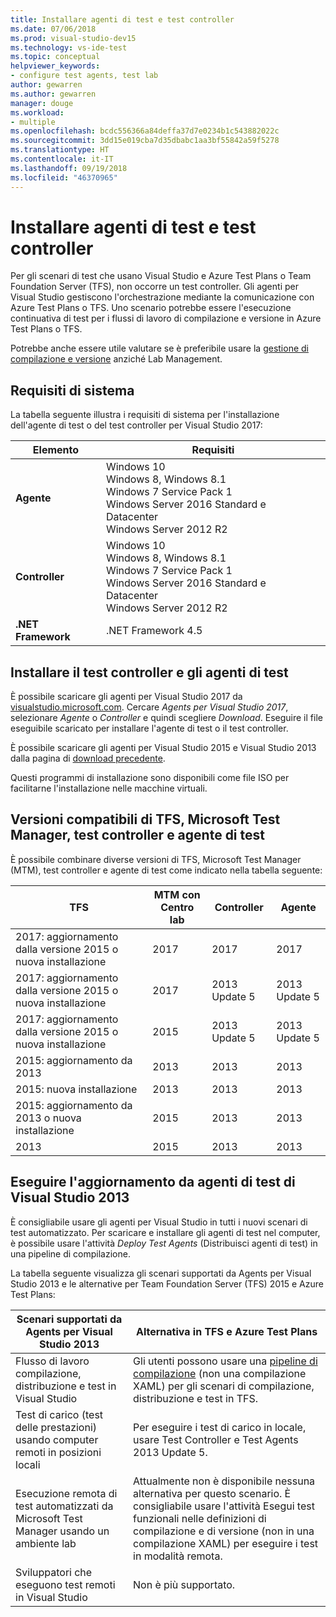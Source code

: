 ```yaml
---
title: Installare agenti di test e test controller
ms.date: 07/06/2018
ms.prod: visual-studio-dev15
ms.technology: vs-ide-test
ms.topic: conceptual
helpviewer_keywords:
- configure test agents, test lab
author: gewarren
ms.author: gewarren
manager: douge
ms.workload:
- multiple
ms.openlocfilehash: bcdc556366a84deffa37d7e0234b1c543882022c
ms.sourcegitcommit: 3dd15e019cba7d35dbabc1aa3bf55842a59f5278
ms.translationtype: HT
ms.contentlocale: it-IT
ms.lasthandoff: 09/19/2018
ms.locfileid: "46370965"
---
```

# <a name="install-test-agents-and-test-controllers"></a>Installare agenti di test e test controller

Per gli scenari di test che usano Visual Studio e Azure Test Plans o Team Foundation Server (TFS), non occorre un test controller. Gli agenti per Visual Studio gestiscono l'orchestrazione mediante la comunicazione con Azure Test Plans o TFS. Uno scenario potrebbe essere l'esecuzione continuativa di test per i flussi di lavoro di compilazione e versione in Azure Test Plans o TFS.

Potrebbe anche essere utile valutare se è preferibile usare la [gestione di compilazione e versione](use-build-or-rm-instead-of-lab-management.md) anziché Lab Management.

## <a name="system-requirements"></a>Requisiti di sistema

La tabella seguente illustra i requisiti di sistema per l'installazione dell'agente di test o del test controller per Visual Studio 2017:

| Elemento | Requisiti |
| ---- | ------------ |
| **Agente** | Windows 10<br />Windows 8, Windows 8.1<br />Windows 7 Service Pack 1<br />Windows Server 2016 Standard e Datacenter<br />Windows Server 2012 R2 |
| **Controller** | Windows 10<br />Windows 8, Windows 8.1<br />Windows 7 Service Pack 1<br />Windows Server 2016 Standard e Datacenter<br />Windows Server 2012 R2 |
| **.NET Framework** | .NET Framework 4.5 |

## <a name="install-the-test-controller-and-test-agents"></a>Installare il test controller e gli agenti di test

È possibile scaricare gli agenti per Visual Studio 2017 da [visualstudio.microsoft.com](https://visualstudio.microsoft.com/downloads/?q=agents). Cercare *Agents per Visual Studio 2017*, selezionare *Agente* o *Controller* e quindi scegliere *Download*. Eseguire il file eseguibile scaricato per installare l'agente di test o il test controller.

È possibile scaricare gli agenti per Visual Studio 2015 e Visual Studio 2013 dalla pagina di [download precedente](https://visualstudio.microsoft.com/vs/older-downloads/).

Questi programmi di installazione sono disponibili come file ISO per facilitarne l'installazione nelle macchine virtuali.

## <a name="compatible-versions-of-tfs-microsoft-test-manager-the-test-controller-and-test-agent"></a>Versioni compatibili di TFS, Microsoft Test Manager, test controller e agente di test

È possibile combinare diverse versioni di TFS, Microsoft Test Manager (MTM), test controller e agente di test come indicato nella tabella seguente:

| TFS | MTM con Centro lab | Controller | Agente |
| --- | -------------------------------------- | ---------- | ----- |
| 2017: aggiornamento dalla versione 2015 o nuova installazione | 2017 | 2017 | 2017 |
| 2017: aggiornamento dalla versione 2015 o nuova installazione | 2017 | 2013 Update 5 | 2013 Update 5 |
| 2017: aggiornamento dalla versione 2015 o nuova installazione | 2015 | 2013 Update 5 | 2013 Update 5 |
| 2015: aggiornamento da 2013 | 2013 | 2013 |2013 |
| 2015: nuova installazione | 2013 | 2013 | 2013 |
| 2015: aggiornamento da 2013 o nuova installazione | 2015 | 2013 | 2013 |
| 2013 | 2015 | 2013 | 2013 |

## <a name="upgrade-from-visual-studio-2013-test-agents"></a>Eseguire l'aggiornamento da agenti di test di Visual Studio 2013

È consigliabile usare gli agenti per Visual Studio in tutti i nuovi scenari di test automatizzato. Per scaricare e installare gli agenti di test nel computer, è possibile usare l'attività *Deploy Test Agents* (Distribuisci agenti di test) in una pipeline di compilazione.

La tabella seguente visualizza gli scenari supportati da Agents per Visual Studio 2013 e le alternative per Team Foundation Server (TFS) 2015 e Azure Test Plans:

| Scenari supportati da Agents per Visual Studio 2013 | Alternativa in TFS e Azure Test Plans |
| - | - |
| Flusso di lavoro compilazione, distribuzione e test in Visual Studio | Gli utenti possono usare una [pipeline di compilazione](/azure/devops/pipelines/index?view=vsts) (non una compilazione XAML) per gli scenari di compilazione, distribuzione e test in TFS. |
| Test di carico (test delle prestazioni) usando computer remoti in posizioni locali | Per eseguire i test di carico in locale, usare Test Controller e Test Agents 2013 Update 5. |
| Esecuzione remota di test automatizzati da Microsoft Test Manager usando un ambiente lab | Attualmente non è disponibile nessuna alternativa per questo scenario. È consigliabile usare l'attività Esegui test funzionali nelle definizioni di compilazione e di versione (non in una compilazione XAML) per eseguire i test in modalità remota. |
| Sviluppatori che eseguono test remoti in Visual Studio | Non è più supportato. |
